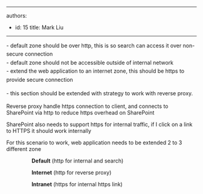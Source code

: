 

---
authors:
  - id: 15
    title: Mark Liu
---




<span class='intro'> <span style="line-height&#58;1.6;">​</span><span style="line-height&#58;1.6;">- default zone should be over http, this is so search can access it over non-secure connection</span><br><span style="line-height&#58;1.6;">- default zone should not be accessible outside of internal network</span><br><span style="line-height&#58;1.6;">- extend the web application to an internet zone, this should be https to provide secure connection</span><br><p><span style="line-height&#58;1.6;">- this section should be extended with strategy to work with reverse proxy.</span></p> </span>

<p>Reverse proxy handle https connection to client, and connects to SharePoint via http to reduce https overhead on SharePoint</p><p>SharePoint also needs to support https for internal traffic, if I click on a link to HTTPS it should work internally</p><p>For this scenario to work, web application needs to be extended 2 to 3 different zone</p><p>&#160;&#160;&#160;&#160;&#160;&#160;&#160;&#160;&#160;&#160;&#160;&#160;&#160;&#160;&#160;&#160;&#160;<strong>Default</strong>&#160;(http for internal and search)</p><p>&#160;&#160;&#160;&#160;&#160;&#160;&#160;&#160;&#160;&#160;&#160;&#160;&#160;&#160;&#160;&#160;&#160;<strong>Internet</strong>&#160;(http for reverse proxy)</p><p>&#160;&#160;&#160;&#160;&#160;&#160;&#160;&#160;&#160;&#160;&#160;&#160;&#160;&#160;&#160;&#160;&#160;<strong>Intranet</strong>&#160;(https for internal https link)​</p>



